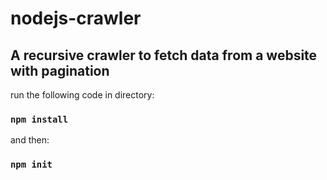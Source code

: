 # nodejs-crawler
## A recursive crawler to fetch data from a website with pagination

run the following code in directory:
### `npm install`

and then:
### `npm init`
